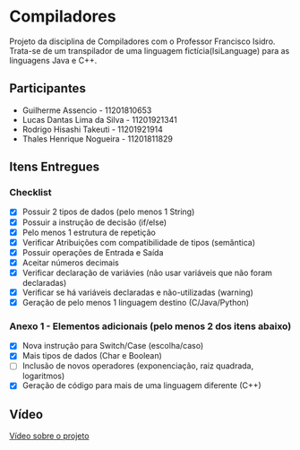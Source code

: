 
# Compiladores
Projeto da disciplina de Compiladores com o Professor Francisco Isidro. Trata-se de um transpilador de uma linguagem fictícia(IsiLanguage) para as linguagens Java e C++.

## Participantes
- Guilherme Assencio - 11201810653
- Lucas Dantas Lima da Silva - 11201921341
- Rodrigo Hisashi Takeuti - 11201921914
- Thales Henrique Nogueira  - 11201811829
## Itens Entregues
### Checklist
- [x]  Possuir 2 tipos de dados (pelo menos 1 String)
- [x]  Possuir a instrução de decisão (if/else)
- [x]  Pelo menos 1 estrutura de repetição
- [x]  Verificar Atribuições com compatibilidade de tipos (semântica) 
- [x]  Possuir operações de Entrada e Saída
- [x]  Aceitar números decimais 
- [x]  Verificar declaração de variávies (não usar variáveis que não foram declaradas)	
- [x]  Verificar se há variáveis declaradas e não-utilizadas (warning)
- [x]  Geração de pelo menos 1 linguagem destino (C/Java/Python)
### Anexo 1 - Elementos adicionais (pelo menos 2 dos itens abaixo)
- [x]  Nova instrução para Switch/Case (escolha/caso)
- [x]  Mais tipos de dados (Char e Boolean)
- [ ]  Inclusão de novos operadores (exponenciação, raiz quadrada, logaritmos)
- [x]  Geração de código para mais de uma linguagem diferente (C++)

## Vídeo

[Vídeo sobre o projeto](https://link-da-documentação)

